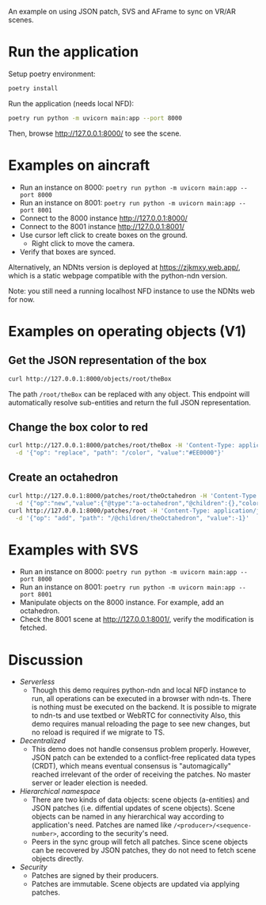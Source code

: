 An example on using JSON patch, SVS and AFrame to sync on VR/AR scenes.

# Run the application

Setup poetry environment:
```bash
poetry install
```

Run the application (needs local NFD):
```bash
poetry run python -m uvicorn main:app --port 8000
```

Then, browse http://127.0.0.1:8000/ to see the scene.

# Examples on aincraft

- Run an instance on 8000: `poetry run python -m uvicorn main:app --port 8000`
- Run an instance on 8001: `poetry run python -m uvicorn main:app --port 8001`
- Connect to the 8000 instance http://127.0.0.1:8000/
- Connect to the 8001 instance http://127.0.0.1:8001/
- Use cursor left click to create boxes on the ground.
  - Right click to move the camera.
- Verify that boxes are synced.

Alternatively, an NDNts version is deployed at https://zjkmxy.web.app/,
which is a static webpage compatible with the python-ndn version.

Note: you still need a running localhost NFD instance to use the NDNts web for now.

# Examples on operating objects (V1)

## Get the JSON representation of the box

```bash
curl http://127.0.0.1:8000/objects/root/theBox
```

The path `/root/theBox` can be replaced with any object.
This endpoint will automatically resolve sub-entities and return the full JSON representation.

## Change the box color to red

```bash
curl http://127.0.0.1:8000/patches/root/theBox -H 'Content-Type: application/json' \
  -d '{"op": "replace", "path": "/color", "value":"#EE0000"}'
```

## Create an octahedron

```bash
curl http://127.0.0.1:8000/patches/root/theOctahedron -H 'Content-Type: application/json' \
  -d '{"op":"new","value":{"@type":"a-octahedron","@children":{},"color":"#FF926B","radius":1,"position": "2 1.5 -4"}}'
curl http://127.0.0.1:8000/patches/root -H 'Content-Type: application/json' \
  -d '{"op": "add", "path": "/@children/theOctahedron", "value":-1}'
```

# Examples with SVS

- Run an instance on 8000: `poetry run python -m uvicorn main:app --port 8000`
- Run an instance on 8001: `poetry run python -m uvicorn main:app --port 8001`
- Manipulate objects on the 8000 instance. For example, add an octahedron.
- Check the 8001 scene at http://127.0.0.1:8001/, verify the modification is fetched.

# Discussion

- *Serverless*
  - Though this demo requires python-ndn and local NFD instance to run, all operations can be executed in a browser
    with ndn-ts. There is nothing must be executed on the backend.
    It is possible to migrate to ndn-ts and use textbed or WebRTC for connectivity
    Also, this demo requires manual reloading the page to see new changes,
    but no reload is required if we migrate to TS.
- *Decentralized*
  - This demo does not handle consensus problem properly. However, JSON patch can be extended to a conflict-free
    replicated data types (CRDT), which means eventual consensus is "automagically" reached irrelevant of
    the order of receiving the patches. No master server or leader election is needed.
- *Hierarchical namespace*
  - There are two kinds of data objects: scene objects (a-entities) and JSON patches (i.e. diffential updates of scene objects).
    Scene objects can be named in any hierarchical way according to application's need.
    Patches are named like `/<producer>/<sequence-number>`, according to the security's need.
  - Peers in the sync group will fetch all patches.
    Since scene objects can be recovered by JSON patches, they do not need to fetch scene objects directly.
- *Security*
  - Patches are signed by their producers.
  - Patches are immutable. Scene objects are updated via applying patches.
